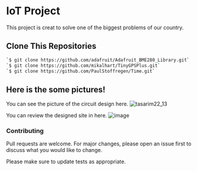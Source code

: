 # IoT Project

This project is creat to solve one of the biggest problems of our country.

## Clone This Repositories
 

```bash
`$ git clone https://github.com/adafruit/Adafruit_BME280_Library.git`
`$ git clone https://github.com/mikalhart/TinyGPSPlus.git`
`$ git clone https://github.com/PaulStoffregen/Time.git`
```


## Here is the some pictures!
You can see the picture of the circuit design here.
![tasarim22_13](https://user-images.githubusercontent.com/99405897/218881930-79c001d1-49c2-4d10-b4e4-18915f61e838.png)

You can review the designed site in here.
![image](https://user-images.githubusercontent.com/99405897/218882274-50e05658-af41-4e67-85b9-3f4849748ac4.png)


### Contributing

Pull requests are welcome. For major changes, please open an issue first
to discuss what you would like to change.

Please make sure to update tests as appropriate.

